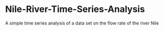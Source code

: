 # Nile-River-Time-Series-Analysis
A simple time series analysis of a data set on the flow rate of the river Nile
